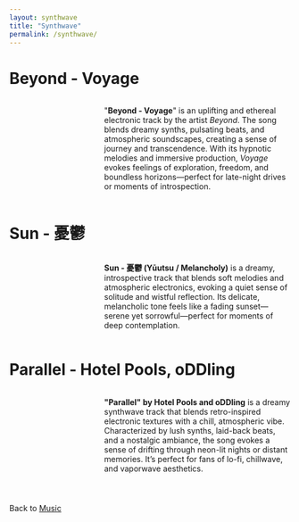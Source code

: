 ```yaml
---
layout: synthwave
title: "Synthwave"
permalink: /synthwave/
---
```


<style>
  /* Song section styling for responsive layout */
  .song-section {
    display: flex;
    align-items: flex-start;
    margin-bottom: 40px;
    gap: 20px;
  }
  
  .media-container {
    flex-shrink: 0;
  }
  
  .text-container {
    flex-grow: 1;
  }
  
  /* Responsive layout - stack on mobile */
  @media screen and (max-width: 768px) {
    .song-section {
      flex-direction: column;
      align-items: center;
    }
    
    .media-container {
      margin-bottom: 15px;
    }
    
    .text-container p {
      text-align: center;
    }
  }
</style>

# Beyond - Voyage

<div class="song-section">
  <div class="media-container">
    <script src="https://fast.wistia.com/player.js" async></script>
    <script src="https://fast.wistia.com/embed/cqsdwjf5u2.js" async type="module"></script>
    <style>wistia-player[media-id='cqsdwjf5u2']:not(:defined) { background: center / contain no-repeat url('https://fast.wistia.com/embed/medias/cqsdwjf5u2/swatch'); display: block; filter: blur(5px); }</style>
    <wistia-player media-id="cqsdwjf5u2" aspect="1.0" style="width: 150px;height: 150px;"></wistia-player>
  </div>
  <div class="text-container">
    <p>"<strong>Beyond - Voyage</strong>" is an uplifting and ethereal electronic track by the artist <em>Beyond</em>. The song blends dreamy synths, pulsating beats, and atmospheric soundscapes, creating a sense of journey and transcendence. With its hypnotic melodies and immersive production, <em>Voyage</em> evokes feelings of exploration, freedom, and boundless horizons—perfect for late-night drives or moments of introspection.</p>
  </div>
</div>

# Sun - 憂鬱

<div class="song-section">
  <div class="media-container">
    <script src="https://fast.wistia.com/player.js" async></script>
    <script src="https://fast.wistia.com/embed/t7t16h6k13.js" async type="module"></script>
    <style>wistia-player[media-id='t7t16h6k13']:not(:defined) { background: center / contain no-repeat url('https://fast.wistia.com/embed/medias/t7t16h6k13/swatch'); display: block; filter: blur(5px); }</style>
    <wistia-player media-id="t7t16h6k13" aspect="1.0" style="width: 150px;height: 150px;"></wistia-player>
  </div>
  <div class="text-container">
    <p><strong>Sun - 憂鬱 (Yūutsu / Melancholy)</strong> is a dreamy, introspective track that blends soft melodies and atmospheric electronics, evoking a quiet sense of solitude and wistful reflection. Its delicate, melancholic tone feels like a fading sunset—serene yet sorrowful—perfect for moments of deep contemplation.</p>
  </div>
</div>


# Parallel - Hotel Pools, oDDling

<div class="song-section">
  <div class="media-container">
    <script src="https://fast.wistia.com/player.js" async></script>
    <script src="https://fast.wistia.com/embed/sor5dzc8cg.js" async type="module"></script>
    <style>
      wistia-player[media-id='sor5dzc8cg']:not(:defined) {
        background: center / contain no-repeat url('https://fast.wistia.com/embed/medias/sor5dzc8cg/swatch');
        display: block;
        filter: blur(5px);
      }
    </style>
    <wistia-player media-id="sor5dzc8cg" aspect="1.0" style="width: 150px;height: 150px;"></wistia-player>
  </div>
  <div class="text-container">
    <p><strong>"Parallel" by Hotel Pools and oDDling</strong> is a dreamy synthwave track that blends retro-inspired electronic textures with a chill, atmospheric vibe. Characterized by lush synths, laid-back beats, and a nostalgic ambiance, the song evokes a sense of drifting through neon-lit nights or distant memories. It’s perfect for fans of lo-fi, chillwave, and vaporwave aesthetics.</p>
  </div>
</div>

Back to [Music](/music/)